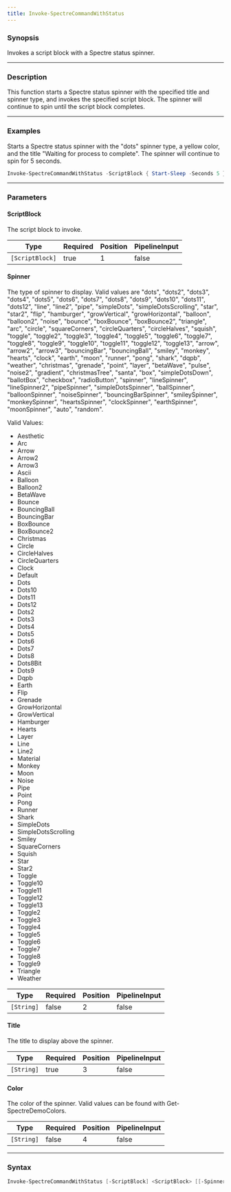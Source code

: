 ```yaml
---
title: Invoke-SpectreCommandWithStatus
---
```








### Synopsis
Invokes a script block with a Spectre status spinner.



---


### Description

This function starts a Spectre status spinner with the specified title and spinner type, and invokes the specified script block. The spinner will continue to spin until the script block completes.



---


### Examples
Starts a Spectre status spinner with the "dots" spinner type, a yellow color, and the title "Waiting for process to complete". The spinner will continue to spin for 5 seconds.

```powershell
Invoke-SpectreCommandWithStatus -ScriptBlock { Start-Sleep -Seconds 5 } -Spinner dots -Title "Waiting for process to complete" -Color yellow
```


---


### Parameters
#### **ScriptBlock**

The script block to invoke.






|Type           |Required|Position|PipelineInput|
|---------------|--------|--------|-------------|
|`[ScriptBlock]`|true    |1       |false        |



#### **Spinner**

The type of spinner to display. Valid values are "dots", "dots2", "dots3", "dots4", "dots5", "dots6", "dots7", "dots8", "dots9", "dots10", "dots11", "dots12", "line", "line2", "pipe", "simpleDots", "simpleDotsScrolling", "star", "star2", "flip", "hamburger", "growVertical", "growHorizontal", "balloon", "balloon2", "noise", "bounce", "boxBounce", "boxBounce2", "triangle", "arc", "circle", "squareCorners", "circleQuarters", "circleHalves", "squish", "toggle", "toggle2", "toggle3", "toggle4", "toggle5", "toggle6", "toggle7", "toggle8", "toggle9", "toggle10", "toggle11", "toggle12", "toggle13", "arrow", "arrow2", "arrow3", "bouncingBar", "bouncingBall", "smiley", "monkey", "hearts", "clock", "earth", "moon", "runner", "pong", "shark", "dqpb", "weather", "christmas", "grenade", "point", "layer", "betaWave", "pulse", "noise2", "gradient", "christmasTree", "santa", "box", "simpleDotsDown", "ballotBox", "checkbox", "radioButton", "spinner", "lineSpinner", "lineSpinner2", "pipeSpinner", "simpleDotsSpinner", "ballSpinner", "balloonSpinner", "noiseSpinner", "bouncingBarSpinner", "smileySpinner", "monkeySpinner", "heartsSpinner", "clockSpinner", "earthSpinner", "moonSpinner", "auto", "random".



Valid Values:

* Aesthetic
* Arc
* Arrow
* Arrow2
* Arrow3
* Ascii
* Balloon
* Balloon2
* BetaWave
* Bounce
* BouncingBall
* BouncingBar
* BoxBounce
* BoxBounce2
* Christmas
* Circle
* CircleHalves
* CircleQuarters
* Clock
* Default
* Dots
* Dots10
* Dots11
* Dots12
* Dots2
* Dots3
* Dots4
* Dots5
* Dots6
* Dots7
* Dots8
* Dots8Bit
* Dots9
* Dqpb
* Earth
* Flip
* Grenade
* GrowHorizontal
* GrowVertical
* Hamburger
* Hearts
* Layer
* Line
* Line2
* Material
* Monkey
* Moon
* Noise
* Pipe
* Point
* Pong
* Runner
* Shark
* SimpleDots
* SimpleDotsScrolling
* Smiley
* SquareCorners
* Squish
* Star
* Star2
* Toggle
* Toggle10
* Toggle11
* Toggle12
* Toggle13
* Toggle2
* Toggle3
* Toggle4
* Toggle5
* Toggle6
* Toggle7
* Toggle8
* Toggle9
* Triangle
* Weather






|Type      |Required|Position|PipelineInput|
|----------|--------|--------|-------------|
|`[String]`|false   |2       |false        |



#### **Title**

The title to display above the spinner.






|Type      |Required|Position|PipelineInput|
|----------|--------|--------|-------------|
|`[String]`|true    |3       |false        |



#### **Color**

The color of the spinner. Valid values can be found with Get-SpectreDemoColors.






|Type      |Required|Position|PipelineInput|
|----------|--------|--------|-------------|
|`[String]`|false   |4       |false        |





---


### Syntax
```powershell
Invoke-SpectreCommandWithStatus [-ScriptBlock] <ScriptBlock> [[-Spinner] <String>] [-Title] <String> [[-Color] <String>] [<CommonParameters>]
```
